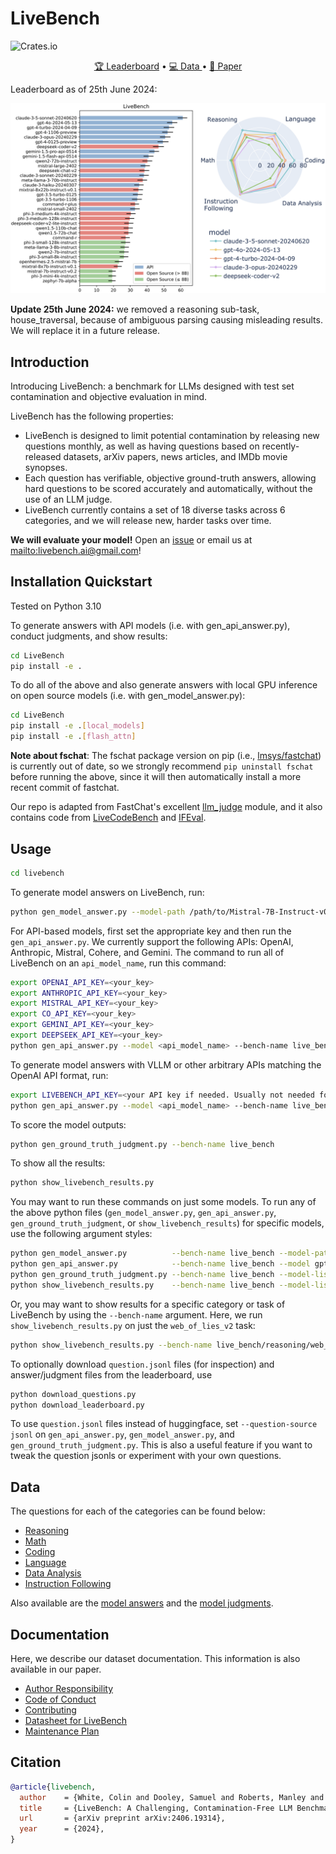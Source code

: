 # LiveBench

![Crates.io](https://img.shields.io/crates/l/Ap?color=orange)

<p align="center">
    <a href="https://livebench.ai/">🏆 Leaderboard</a> •
    <a href="https://huggingface.co/livebench">💻 Data </a> •
    <a href="https://livebench.ai/livebench.pdf">📝 Paper</a> 
</p>

Leaderboard as of 25th June 2024:

![image](assets/livebench-2024-06-25.png)

**Update 25th June 2024:** we removed a reasoning sub-task, house_traversal, because of ambiguous parsing causing misleading results. We will replace it in a future release.

## Introduction

Introducing LiveBench: a benchmark for LLMs designed with test set contamination and objective evaluation in mind.

LiveBench has the following properties:

* LiveBench is designed to limit potential contamination by releasing new questions monthly, as well as having questions based on recently-released datasets, arXiv papers, news articles, and IMDb movie synopses.
* Each question has verifiable, objective ground-truth answers, allowing hard questions to be scored accurately and automatically, without the use of an LLM judge.
* LiveBench currently contains a set of 18 diverse tasks across 6 categories, and we will release new, harder tasks over time.

**We will evaluate your model!** Open an [issue](https://github.com/LiveBench/LiveBench/issues) or email us at [mailto:livebench.ai@gmail.com](livebench.ai@gmail.com)!

## Installation Quickstart

Tested on Python 3.10

To generate answers with API models (i.e. with gen_api_answer.py), conduct judgments, and show results:

```bash
cd LiveBench
pip install -e .
```

To do all of the above and also generate answers with local GPU inference on open source models (i.e. with gen_model_answer.py):
```bash
cd LiveBench
pip install -e .[local_models]
pip install -e .[flash_attn]
```

**Note about fschat**: The fschat package version on pip (i.e., [lmsys/fastchat](https://github.com/lm-sys/FastChat)) is currently out of date, so we strongly recommend `pip uninstall fschat` before running the above, since it will then automatically install a more recent commit of fastchat.

Our repo is adapted from FastChat's excellent [llm_judge](https://github.com/lm-sys/FastChat/tree/main/fastchat/llm_judge) module, and it also contains code from [LiveCodeBench](https://github.com/LiveCodeBench/LiveCodeBench) and [IFEval](https://github.com/Rohan2002/IFEval?tab=readme-ov-file).

## Usage

```bash
cd livebench
```

To generate model answers on LiveBench, run:
```bash
python gen_model_answer.py --model-path /path/to/Mistral-7B-Instruct-v0.2/ --model-id Mistral-7B-Instruct-v0.2 --dtype bfloat16 --bench-name live_bench
```

For API-based models, first set the appropriate key and then run the `gen_api_answer.py`. We currently support the following APIs: OpenAI, Anthropic, Mistral, Cohere, and Gemini. The command to run all of LiveBench on an `api_model_name`, run this command:
```bash
export OPENAI_API_KEY=<your_key>
export ANTHROPIC_API_KEY=<your_key>
export MISTRAL_API_KEY=<your_key>
export CO_API_KEY=<your_key>
export GEMINI_API_KEY=<your_key>
export DEEPSEEK_API_KEY=<your_key>
python gen_api_answer.py --model <api_model_name> --bench-name live_bench
```

To generate model answers with VLLM or other arbitrary APIs matching the OpenAI API format, run:
```bash
export LIVEBENCH_API_KEY=<your API key if needed. Usually not needed for VLLM>
python gen_api_answer.py --model <api_model_name> --bench-name live_bench --api-base <your endpoint. Often, for VLLM, this is http://localhost:8000/v1>
```

To score the model outputs:

```bash
python gen_ground_truth_judgment.py --bench-name live_bench
```

To show all the results:
```bash
python show_livebench_results.py
```

You may want to run these commands on just some models. To run any of the above python files (`gen_model_answer.py`, `gen_api_answer.py`, `gen_ground_truth_judgment`, or `show_livebench_results`) for specific models, use the following argument styles:
```bash
python gen_model_answer.py          --bench-name live_bench --model-path /path/to/Mistral-7B-Instruct-v0.2/ --model-id Mistral-7B-Instruct-v0.2 --dtype bfloat16 
python gen_api_answer.py            --bench-name live_bench --model gpt-4-turbo
python gen_ground_truth_judgment.py --bench-name live_bench --model-list Mistral-7B-Instruct-v0.2 Llama-2-7b-chat-hf claude-3-opus-20240229
python show_livebench_results.py    --bench-name live_bench --model-list Mistral-7B-Instruct-v0.2 Llama-2-7b-chat-hf claude-3-opus-20240229
```

Or, you may want to show results for a specific category or task of LiveBench by using the `--bench-name` argument. Here, we run `show_livebench_results.py` on just the `web_of_lies_v2` task: 
```bash
python show_livebench_results.py --bench-name live_bench/reasoning/web_of_lies_v2
```

To optionally download `question.jsonl` files (for inspection) and answer/judgment files from the leaderboard, use
```bash
python download_questions.py
python download_leaderboard.py
```

To use `question.jsonl` files instead of huggingface, set `--question-source jsonl` on `gen_api_answer.py`, `gen_model_answer.py`, and `gen_ground_truth_judgment.py`. This is also a useful feature if you want to tweak the question jsonls or experiment with your own questions.

## Data
The questions for each of the categories can be found below:
- [Reasoning](https://huggingface.co/datasets/livebench/reasoning)
- [Math](https://huggingface.co/datasets/livebench/math)
- [Coding](https://huggingface.co/datasets/livebench/coding)
- [Language](https://huggingface.co/datasets/livebench/language)
- [Data Analysis](https://huggingface.co/datasets/livebench/data_analysis)
- [Instruction Following](https://huggingface.co/datasets/livebench/instruction_following)

Also available are the [model answers](https://huggingface.co/datasets/livebench/model_answer) and the [model judgments](https://huggingface.co/datasets/livebench/model_judgment).

## Documentation
Here, we describe our dataset documentation. This information is also available in our paper.
- [Author Responsibility](docs/AUTHOR_RESPONSIBILITY.md)
- [Code of Conduct](docs/CODE_OF_CONDUCT.md)
- [Contributing](docs/CONTRIBUTING.md)
- [Datasheet for LiveBench](docs/DATASHEET.md)
- [Maintenance Plan](docs/MAINTENANCE_PLAN.md)

## Citation

```bibtex
@article{livebench,
  author    = {White, Colin and Dooley, Samuel and Roberts, Manley and Pal, Arka and Feuer, Ben and Jain, Siddhartha and Shwartz-Ziv, Ravid and Jain, Neel and Saifullah, Khalid and Naidu, Siddartha and Hegde, Chinmay and LeCun, Yann and Goldstein, Tom and Neiswanger, Willie and Goldblum, Micah},
  title     = {LiveBench: A Challenging, Contamination-Free LLM Benchmark},
  url       = {arXiv preprint arXiv:2406.19314},
  year      = {2024},
}
```
